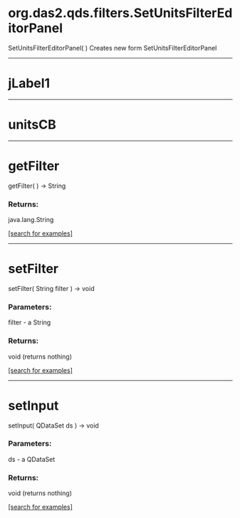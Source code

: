 # org.das2.qds.filters.SetUnitsFilterEditorPanel
SetUnitsFilterEditorPanel( )
Creates new form SetUnitsFilterEditorPanel

***
<a name="jLabel1"></a>
# jLabel1



***
<a name="unitsCB"></a>
# unitsCB



***
<a name="getFilter"></a>
# getFilter
getFilter(  ) &rarr; String



### Returns:
java.lang.String


<a href="https://github.com/autoplot/dev/search?q=getFilter&unscoped_q=getFilter">[search for examples]</a>

***
<a name="setFilter"></a>
# setFilter
setFilter( String filter ) &rarr; void



### Parameters:
filter - a String

### Returns:
void (returns nothing)


<a href="https://github.com/autoplot/dev/search?q=setFilter&unscoped_q=setFilter">[search for examples]</a>

***
<a name="setInput"></a>
# setInput
setInput( QDataSet ds ) &rarr; void



### Parameters:
ds - a QDataSet

### Returns:
void (returns nothing)


<a href="https://github.com/autoplot/dev/search?q=setInput&unscoped_q=setInput">[search for examples]</a>

